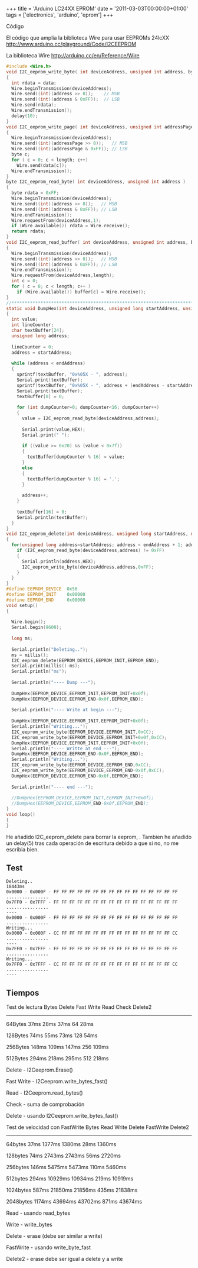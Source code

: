+++
title = 'Arduino LC24XX EPROM'
date = '2011-03-03T00:00:00+01:00'
tags = ['electronics', 'arduino', 'eprom']
+++

Código

El código que amplia la biblioteca Wire para usar EEPROMs 24lcXX
http://www.arduino.cc/playground/Code/I2CEEPROM

La biblioteca Wire
http://arduino.cc/en/Reference/Wire

```c	
#include <Wire.h>
void I2C_eeprom_write_byte( int deviceAddress, unsigned int address, byte data )
{
  int rdata = data;
  Wire.beginTransmission(deviceAddress);
  Wire.send((int)(address >> 8));    // MSB
  Wire.send((int)(address & 0xFF));  // LSB
  Wire.send(rdata);
  Wire.endTransmission();
  delay(10);
}
void I2C_eeprom_write_page( int deviceAddress, unsigned int addressPage, byte* data,  byte length )
{
  Wire.beginTransmission(deviceAddress);
  Wire.send((int)(addressPage >> 8));   // MSB
  Wire.send((int)(addressPage & 0xFF)); // LSB
  byte c;
  for ( c = 0; c < length; c++)
    Wire.send(data[c]);
  Wire.endTransmission();
}
byte I2C_eeprom_read_byte( int deviceAddress, unsigned int address )
{
  byte rdata = 0xFF;
  Wire.beginTransmission(deviceAddress);
  Wire.send((int)(address >> 8));   // MSB
  Wire.send((int)(address & 0xFF)); // LSB
  Wire.endTransmission();
  Wire.requestFrom(deviceAddress,1);
  if (Wire.available()) rdata = Wire.receive();
  return rdata;
}
void I2C_eeprom_read_buffer( int deviceAddress, unsigned int address, byte *buffer, int length )
{
  Wire.beginTransmission(deviceAddress);
  Wire.send((int)(address >> 8));   // MSB
  Wire.send((int)(address & 0xFF)); // LSB
  Wire.endTransmission();
  Wire.requestFrom(deviceAddress,length);
  int c = 0;
  for ( c = 0; c < length; c++ )
    if (Wire.available()) buffer[c] = Wire.receive();
}      
//*************************************************************************************************
static void DumpHex(int deviceAddress, unsigned long startAddress, unsigned long endAddress)
{
  int value;
  int lineCounter;
  char textBuffer[24];
  unsigned long address;
 
  lineCounter = 0;
  address = startAddress;
   
  while (address < endAddress)
  {
    sprintf(textBuffer, "0x%05X - ", address);
    Serial.print(textBuffer);
    sprintf(textBuffer, "0x%05X - ", address + (endAddress - startAddress));
    Serial.print(textBuffer);
    textBuffer[0] = 0;
   
    for (int dumpCounter=0; dumpCounter<16; dumpCounter++)
    {
      value = I2C_eeprom_read_byte(deviceAddress,address);
          
      Serial.print(value,HEX);
      Serial.print(" ");
     
      if ((value >= 0x20) && (value < 0x7f))
      {
        textBuffer[dumpCounter % 16] = value;
      }
      else
      {
        textBuffer[dumpCounter % 16] = '.';
      }
     
      address++;
    }
   
    textBuffer[16] = 0;   
    Serial.println(textBuffer); 
  }
}
void I2C_eeprom_delete(int deviceAddress, unsigned long startAddress, unsigned long endAddress)
{ 
  for(unsigned long address=startAddress; address < endAddress + 1; address++) {
    if (I2C_eeprom_read_byte(deviceAddress,address) != 0xFF)
    {
      Serial.println(address,HEX);
      I2C_eeprom_write_byte(deviceAddress,address,0xFF);
    }
  }
}
#define EEPROM_DEVICE  0x50
#define EEPROM_INIT    0x00000
#define EEPROM_END     0x08000
void setup()
{
 
  Wire.begin();
  Serial.begin(9600);
 
  long ms;
 
  Serial.println("Deleting..");
  ms = millis();
  I2C_eeprom_delete(EEPROM_DEVICE,EEPROM_INIT,EEPROM_END);
  Serial.print(millis()-ms);
  Serial.println("ms");
 
  Serial.println("---- Dump ---");
 
  DumpHex(EEPROM_DEVICE,EEPROM_INIT,EEPROM_INIT+0x0f); 
  DumpHex(EEPROM_DEVICE,EEPROM_END-0x0f,EEPROM_END); 
 
  Serial.println("---- Write at begin ---");
 
  DumpHex(EEPROM_DEVICE,EEPROM_INIT,EEPROM_INIT+0x0f); 
  Serial.println("Writing...");
  I2C_eeprom_write_byte(EEPROM_DEVICE,EEPROM_INIT,0xCC);
  I2C_eeprom_write_byte(EEPROM_DEVICE,EEPROM_INIT+0x0f,0xCC);
  DumpHex(EEPROM_DEVICE,EEPROM_INIT,EEPROM_INIT+0x0f);
  Serial.println("---- Writte at end ---");
  DumpHex(EEPROM_DEVICE,EEPROM_END-0x0F,EEPROM_END); 
  Serial.println("Writing...");
  I2C_eeprom_write_byte(EEPROM_DEVICE,EEPROM_END,0xCC);
  I2C_eeprom_write_byte(EEPROM_DEVICE,EEPROM_END-0x0f,0xCC);
  DumpHex(EEPROM_DEVICE,EEPROM_END-0x0f,EEPROM_END); 
 
  Serial.println("---- end ---");    
 
  //DumpHex(EEPROM_DEVICE,EEPROM_INIT,EEPROM_INIT+0x0f);
  //DumpHex(EEPROM_DEVICE,EEPROM_END-0x0f,EEPROM_END);   
}
void loop()
{
}
```

He añadido l2C_eeprom_delete para borrar la eeprom, . Tambien he añadido un delay(5) tras cada operación de escritura debido a que si no, no me escribia bien.

## Test

```shell
Deleting..
18443ms
0x0000 - 0x000F - FF FF FF FF FF FF FF FF FF FF FF FF FF FF FF FF ................
0x7FF0 - 0x7FFF - FF FF FF FF FF FF FF FF FF FF FF FF FF FF FF FF ................
----
0x0000 - 0x000F - FF FF FF FF FF FF FF FF FF FF FF FF FF FF FF FF ................
Writing...
0x0000 - 0x000F - CC FF FF FF FF FF FF FF FF FF FF FF FF FF FF CC ................
----
0x7FF0 - 0x7FFF - FF FF FF FF FF FF FF FF FF FF FF FF FF FF FF FF ................
Writing...
0x7FF0 - 0x7FFF - CC FF FF FF FF FF FF FF FF FF FF FF FF FF FF CC ................
----
```
## Tiempos

Test de lectura
Bytes     Delete      Fast Write      Read      Check      Delete2     

----------------------------------------------------------------------------------------------

64Bytes      37ms        28ms      37ms          64          28ms     

128Bytes    74ms        55ms      73ms        128          54ms     

256Bytes  148ms      109ms      147ms      256        109ms     

512Bytes  294ms      218ms      295ms      512        218ms

Delete - I2Ceeprom.Erase()

Fast Write - I2Ceeprom.write_bytes_fast()

Read - I2Ceeprom.read_bytes()

Check - suma de comprobación

Delete - usando I2Ceeprom.write_bytes_fast()

Test de velocidad con FastWrite
Bytes              Read            Write          Delete      FastWrite     Delete2     

-------------------------------------------------------------------------------------------------------------

64bytes         37ms        1377ms        1380ms        28ms         1360ms     

128bytes       74ms        2743ms        2743ms        56ms         2720ms     

256bytes     146ms        5475ms        5473ms      110ms         5460ms     

512bytes     294ms      10929ms      10934ms      219ms       10919ms     

1024bytes   587ms      21850ms      21856ms      435ms       21838ms     

2048bytes 1174ms      43694ms      43702ms      871ms       43674ms 

Read       -  usando read_bytes

Write       -   write_bytes

Delete     -  erase (debe ser similar a write)

FastWrite -  usando write_byte_fast

Delete2   -  erase debe ser igual a delete y a write